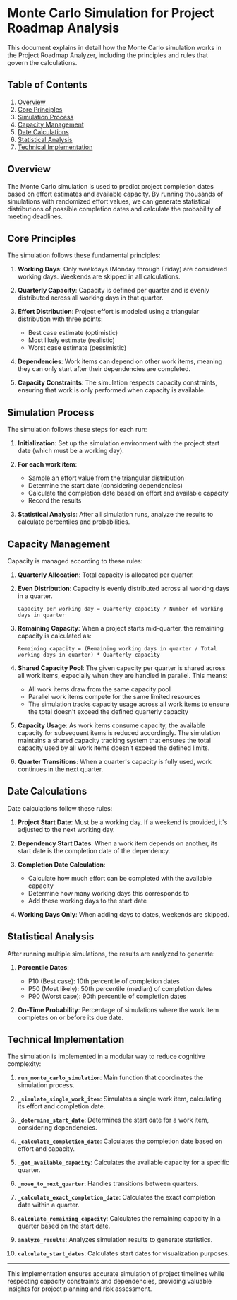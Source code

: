 # Monte Carlo Simulation for Project Roadmap Analysis

This document explains in detail how the Monte Carlo simulation works in the Project Roadmap Analyzer, including the principles and rules that govern the calculations.

## Table of Contents

1. [Overview](#overview)
2. [Core Principles](#core-principles)
3. [Simulation Process](#simulation-process)
4. [Capacity Management](#capacity-management)
5. [Date Calculations](#date-calculations)
6. [Statistical Analysis](#statistical-analysis)
7. [Technical Implementation](#technical-implementation)

## Overview

The Monte Carlo simulation is used to predict project completion dates based on effort estimates and available capacity. By running thousands of simulations with randomized effort values, we can generate statistical distributions of possible completion dates and calculate the probability of meeting deadlines.

## Core Principles

The simulation follows these fundamental principles:

1. **Working Days**: Only weekdays (Monday through Friday) are considered working days. Weekends are skipped in all calculations.

2. **Quarterly Capacity**: Capacity is defined per quarter and is evenly distributed across all working days in that quarter.

3. **Effort Distribution**: Project effort is modeled using a triangular distribution with three points:
   - Best case estimate (optimistic)
   - Most likely estimate (realistic)
   - Worst case estimate (pessimistic)

4. **Dependencies**: Work items can depend on other work items, meaning they can only start after their dependencies are completed.

5. **Capacity Constraints**: The simulation respects capacity constraints, ensuring that work is only performed when capacity is available.

## Simulation Process

The simulation follows these steps for each run:

1. **Initialization**: Set up the simulation environment with the project start date (which must be a working day).

2. **For each work item**:
   - Sample an effort value from the triangular distribution
   - Determine the start date (considering dependencies)
   - Calculate the completion date based on effort and available capacity
   - Record the results

3. **Statistical Analysis**: After all simulation runs, analyze the results to calculate percentiles and probabilities.

## Capacity Management

Capacity is managed according to these rules:

1. **Quarterly Allocation**: Total capacity is allocated per quarter.

2. **Even Distribution**: Capacity is evenly distributed across all working days in a quarter.
   ```
   Capacity per working day = Quarterly capacity / Number of working days in quarter
   ```

3. **Remaining Capacity**: When a project starts mid-quarter, the remaining capacity is calculated as:
   ```
   Remaining capacity = (Remaining working days in quarter / Total working days in quarter) * Quarterly capacity
   ```

4. **Shared Capacity Pool**: The given capacity per quarter is shared across all work items, especially when they are handled in parallel. This means:
   - All work items draw from the same capacity pool
   - Parallel work items compete for the same limited resources
   - The simulation tracks capacity usage across all work items to ensure the total doesn't exceed the defined quarterly capacity

5. **Capacity Usage**: As work items consume capacity, the available capacity for subsequent items is reduced accordingly. The simulation maintains a shared capacity tracking system that ensures the total capacity used by all work items doesn't exceed the defined limits.

6. **Quarter Transitions**: When a quarter's capacity is fully used, work continues in the next quarter.

## Date Calculations

Date calculations follow these rules:

1. **Project Start Date**: Must be a working day. If a weekend is provided, it's adjusted to the next working day.

2. **Dependency Start Dates**: When a work item depends on another, its start date is the completion date of the dependency.

3. **Completion Date Calculation**: 
   - Calculate how much effort can be completed with the available capacity
   - Determine how many working days this corresponds to
   - Add these working days to the start date

4. **Working Days Only**: When adding days to dates, weekends are skipped.

## Statistical Analysis

After running multiple simulations, the results are analyzed to generate:

1. **Percentile Dates**: 
   - P10 (Best case): 10th percentile of completion dates
   - P50 (Most likely): 50th percentile (median) of completion dates
   - P90 (Worst case): 90th percentile of completion dates

2. **On-Time Probability**: Percentage of simulations where the work item completes on or before its due date.

## Technical Implementation

The simulation is implemented in a modular way to reduce cognitive complexity:

1. **`run_monte_carlo_simulation`**: Main function that coordinates the simulation process.

2. **`_simulate_single_work_item`**: Simulates a single work item, calculating its effort and completion date.

3. **`_determine_start_date`**: Determines the start date for a work item, considering dependencies.

4. **`_calculate_completion_date`**: Calculates the completion date based on effort and capacity.

5. **`_get_available_capacity`**: Calculates the available capacity for a specific quarter.

6. **`_move_to_next_quarter`**: Handles transitions between quarters.

7. **`_calculate_exact_completion_date`**: Calculates the exact completion date within a quarter.

8. **`calculate_remaining_capacity`**: Calculates the remaining capacity in a quarter based on the start date.

9. **`analyze_results`**: Analyzes simulation results to generate statistics.

10. **`calculate_start_dates`**: Calculates start dates for visualization purposes.

---

This implementation ensures accurate simulation of project timelines while respecting capacity constraints and dependencies, providing valuable insights for project planning and risk assessment.
